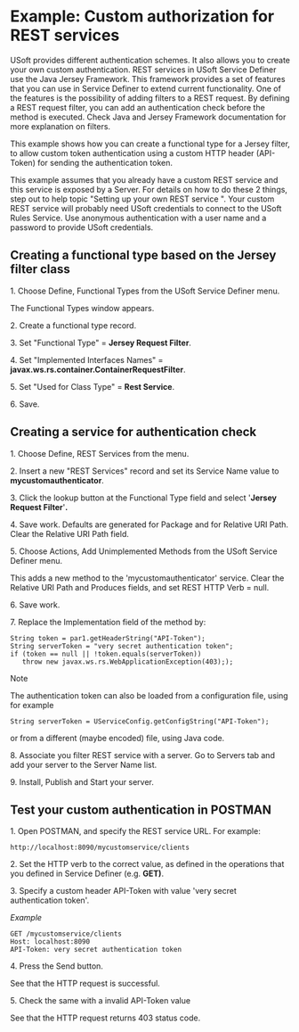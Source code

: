 # Example: Custom authorization for REST services

USoft provides different authentication schemes. It also allows you to create your own custom authentication. REST services in USoft Service Definer use the Java Jersey Framework. This framework provides a set of features that you can use in Service Definer to extend current functionality. One of the features is the possibility of adding filters to a REST request. By defining a REST request filter, you can add an authentication check before the method is executed. Check Java and Jersey Framework documentation for more explanation on filters.

This example shows how you can create a functional type for a Jersey filter, to allow custom token authentication using a custom HTTP header (API-Token) for sending the authentication token.

This example assumes that you already have a custom REST service and this service is exposed by a Server. For details on how to do these 2 things, step out to help topic "Setting up your own REST service ". Your custom REST service will probably need USoft credentials to connect to the USoft Rules Service. Use anonymous authentication with a user name and a password to provide USoft credentials.

## Creating a functional type based on the Jersey filter class

1. Choose Define, Functional Types from the USoft Service Definer menu.

The Functional Types window appears.

2. Create a functional type record.

3. Set "Functional Type" = **Jersey Request Filter**.

4. Set "Implemented Interfaces Names" = **javax.ws.rs.container.ContainerRequestFilter**.

5. Set "Used for Class Type" = **Rest Service**.

6. Save.

## Creating a service for authentication check

1. Choose Define, REST Services from the menu.

2. Insert a new "REST Services" record and set its Service Name value to **mycustomauthenticator**.

3. Click the lookup button at the Functional Type field and select '**Jersey Request Filter**'**.**

4. Save work. Defaults are generated for Package and for Relative URI Path. Clear the Relative URI Path field.

5. Choose Actions, Add Unimplemented Methods from the USoft Service Definer menu.

This adds a new method to the 'mycustomauthenticator' service. Clear the Relative URI Path and Produces fields, and set REST HTTP Verb = null.

6. Save work.

7. Replace the Implementation field of the method by:

```language-java
String token = par1.getHeaderString("API-Token");
String serverToken = "very secret authentication token";
if (token == null || !token.equals(serverToken))
   throw new javax.ws.rs.WebApplicationException(403););

```

> [!NOTE]
> The authentication token can also be loaded from a configuration file, using for example

```language-java
String serverToken = UServiceConfig.getConfigString("API-Token");
```

or from a different (maybe encoded) file, using Java code.

8. Associate you filter REST service with a server. Go to Servers tab and add your server to the Server Name list.

9. Install, Publish and Start your server.

## Test your custom authentication in POSTMAN

1. Open POSTMAN, and specify the REST service URL. For example:

```
http://localhost:8090/mycustomservice/clients
```

2. Set the HTTP verb to the correct value, as defined in the operations that you defined in Service Definer (e.g. **GET)**.

3. Specify a custom header API-Token with value 'very secret authentication token'. 

*Example*

```
GET /mycustomservice/clients
Host: localhost:8090
API-Token: very secret authentication token

```

4. Press the Send button.

See that the HTTP request is successful.

5. Check the same with a invalid API-Token value

See that the HTTP request returns 403 status code.